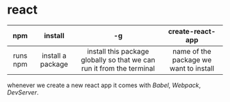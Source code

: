 # react

| npm | install | -g | create-react-app |  
| :---: | :---: | :---: | :---: |  
| runs npm | install a package | install this package globally so that we can run it from the terminal | name of the package we want to install |  

whenever we create a new react app it comes with *Babel*, *Webpack*, *DevServer*.  
